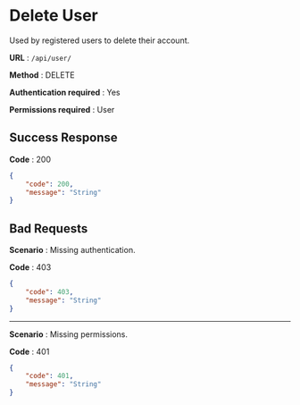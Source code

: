 # Delete User

Used by registered users to delete their account.

**URL** : `/api/user/`

**Method** : DELETE

**Authentication required** : Yes

**Permissions required** : User

## Success Response

**Code** : 200

```JSON
{
    "code": 200,
    "message": "String"
}
```

## Bad Requests

**Scenario** : Missing authentication.

**Code** : 403

```json
{
    "code": 403,
    "message": "String"
}
```

___

**Scenario** : Missing permissions.

**Code** : 401

```json
{
    "code": 401,
    "message": "String"
}
```

